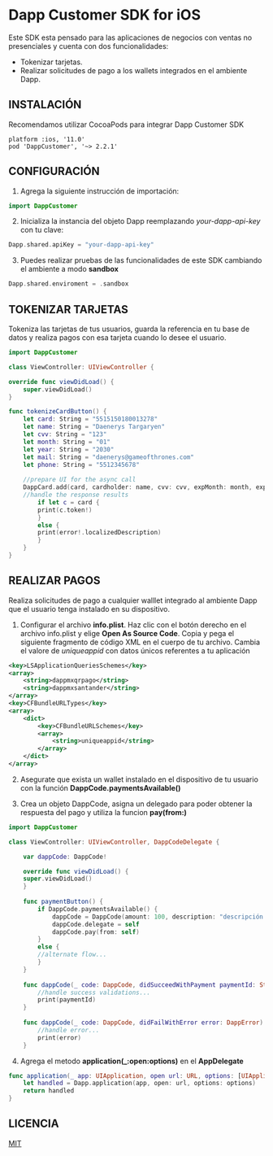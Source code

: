 # Dapp Customer SDK for iOS

Este SDK esta pensado para las aplicaciones de negocios con ventas no presenciales  y cuenta con dos funcionalidades:
 - Tokenizar tarjetas.
 - Realizar solicitudes de pago a los wallets integrados en el ambiente Dapp.

## INSTALACIÓN
Recomendamos utilizar CocoaPods para integrar Dapp Customer SDK
```
platform :ios, '11.0'
pod 'DappCustomer', '~> 2.2.1'
```
## CONFIGURACIÓN
1. Agrega la siguiente instrucción de importación: 
```swift
import DappCustomer
```
2. Inicializa la instancia del objeto Dapp reemplazando _your-dapp-api-key_ con tu clave:
```swift
Dapp.shared.apiKey = "your-dapp-api-key"
```
3. Puedes realizar pruebas de las funcionalidades de este SDK cambiando el ambiente a modo **sandbox**
```swift
Dapp.shared.enviroment = .sandbox
```
## TOKENIZAR TARJETAS
Tokeniza las tarjetas de tus usuarios, guarda la referencia en tu base de datos y realiza pagos con esa tarjeta cuando lo desee el usuario.
```swift
import DappCustomer

class ViewController: UIViewController {

override func viewDidLoad() {
    super.viewDidLoad()
}

func tokenizeCardButton() {
    let card: String = "5515150180013278"
    let name: String = "Daenerys Targaryen"
    let cvv: String = "123"
    let month: String = "01"
    let year: String = "2030"
    let mail: String = "daenerys@gameofthrones.com"
    let phone: String = "5512345678"
    
    //prepare UI for the async call
    DappCard.add(card, cardholder: name, cvv: cvv, expMonth: month, expYear: year, email: mail, phoneNumber: phone) { (card, error) in
    //handle the response results
        if let c = card {
        print(c.token!)
        }
        else {
        print(error!.localizedDescription)
        }
    }
}

```
## REALIZAR PAGOS
Realiza solicitudes de pago a cualquier walllet integrado al ambiente Dapp que el usuario tenga instalado en su dispositivo.

1. Configurar el archivo **info.plist**. Haz clic con el botón derecho en el archivo info.plist y elige **Open As Source Code**. Copia y pega el siguiente fragmento de código XML en el cuerpo de tu archivo. Cambia el valore de _uniqueappid_  con datos únicos referentes a tu aplicación
```xml    
<key>LSApplicationQueriesSchemes</key>
<array>
    <string>dappmxqrpago</string>
    <string>dappmxsantander</string>
</array>
<key>CFBundleURLTypes</key>
<array>
    <dict>
        <key>CFBundleURLSchemes</key>
        <array>
            <string>uniqueappid</string>
        </array>
    </dict>
</array>
```
2. Asegurate que exista un wallet instalado en el dispositivo de tu usuario con la función **DappCode.paymentsAvailable()**

3. Crea un objeto DappCode, asigna un delegado para poder obtener la respuesta del pago y utiliza la funcion **pay(from:)**
```swift
import DappCustomer

class ViewController: UIViewController, DappCodeDelegate {

    var dappCode: DappCode!

    override func viewDidLoad() {
    super.viewDidLoad()
    }
    
    func paymentButton() {
        if DappCode.paymentsAvailable() {
            dappCode = DappCode(amount: 100, description: "descripción de la venta")        
            dappCode.delegate = self
            dappCode.pay(from: self)
        }
        else {
        //alternate flow...
        }
    }
    
    func dappCode(_ code: DappCode, didSucceedWithPayment paymentId: String) {
        //handle success validations...
        print(paymentId)
    }
    
    func dappCode(_ code: DappCode, didFailWithError error: DappError) {
        //handle error...
        print(error)
    }
```
4. Agrega el metodo **application(\_:open:options)** en el **AppDelegate**
```swift
func application(_ app: UIApplication, open url: URL, options: [UIApplicationOpenURLOptionsKey : Any] = [:]) -> Bool {
    let handled = Dapp.application(app, open: url, options: options)
    return handled
}
```
## LICENCIA
[MIT](../../LICENSE.txt)
